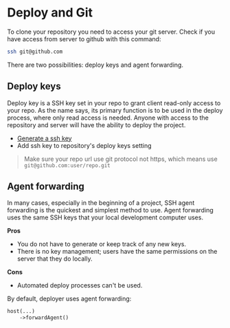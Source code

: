 # Deploy and Git

To clone your repository you need to access your git server. 
Check if you have access from server to github with this command:

~~~bash
ssh git@github.com
~~~


There are two possibilities: deploy keys and agent forwarding.

## Deploy keys

Deploy key is a SSH key set in your repo to grant client read-only access to your repo.
As the name says, its primary function is to be used in the deploy process, where only read access is needed.
Anyone with access to the repository and server will have the ability to deploy the project.

* [Generate a ssh key](https://help.github.com/articles/connecting-to-github-with-ssh/)
* Add ssh key to repository's deploy keys setting
   
> Make sure your repo url use git protocol not https, which means use `git@github.com:user/repo.git`


## Agent forwarding

In many cases, especially in the beginning of a project, 
SSH agent forwarding is the quickest and simplest method to use. 
Agent forwarding uses the same SSH keys that your local development computer uses.

**Pros**
* You do not have to generate or keep track of any new keys.
* There is no key management; users have the same permissions on the server that they do locally.

**Cons**
* Automated deploy processes can't be used.

By default, deployer uses agent forwarding:

~~~php
host(...)
    ->forwardAgent()
~~~
